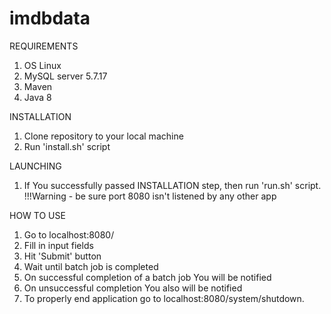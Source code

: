 # imdbdata

REQUIREMENTS
1. OS Linux
2. MySQL server 5.7.17
3. Maven
4. Java 8

INSTALLATION
1. Clone repository to your local machine
2. Run 'install.sh' script

LAUNCHING
1. If You successfully passed INSTALLATION step, then run 'run.sh' script.
!!!Warning - be sure port 8080 isn't listened by any other app

HOW TO USE
1. Go to localhost:8080/
2. Fill in input fields
3. Hit 'Submit' button
4. Wait until batch job is completed
5. On successful completion of a batch job You will be notified
6. On unsuccessful completion You also will be notified
7. To properly end application go to localhost:8080/system/shutdown. 
